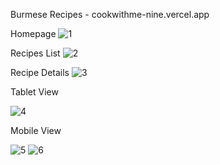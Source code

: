 Burmese Recipes - cookwithme-nine.vercel.app

Homepage
![1](https://github.com/kmthein/burmese-recipes/assets/100296694/5036a06b-43bf-4324-b341-b606ec6c8d6d)

Recipes List
![2](https://github.com/kmthein/burmese-recipes/assets/100296694/075e8e8d-2bef-4742-b10d-a48890d1f106)

Recipe Details
![3](https://github.com/kmthein/burmese-recipes/assets/100296694/1c3737fa-9561-4981-928b-7c684c23716f)


Tablet View

![4](https://github.com/kmthein/burmese-recipes/assets/100296694/02136f84-3cbb-472a-9182-56462cc73a10)


Mobile View

![5](https://github.com/kmthein/burmese-recipes/assets/100296694/e286a500-5f66-4681-b1c9-fa1365e82b30)
![6](https://github.com/kmthein/burmese-recipes/assets/100296694/e42e724d-f7be-4ca4-bb88-02b3f56e3d51)
